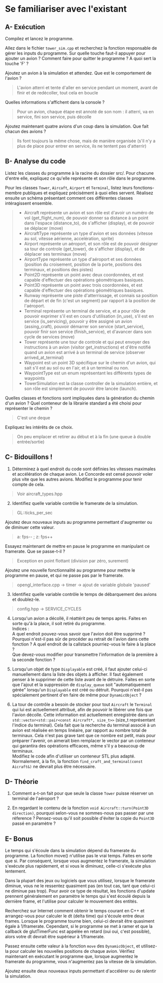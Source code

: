 # Se familiariser avec l'existant

## A- Exécution

Compilez et lancez le programme.

Allez dans le fichier `tower_sim.cpp` et recherchez la fonction responsable de gérer les inputs du programme.
Sur quelle touche faut-il appuyer pour ajouter un avion ?
Comment faire pour quitter le programme ?
A quoi sert la touche 'F' ?

Ajoutez un avion à la simulation et attendez.
Que est le comportement de l'avion ?
> L'avion atterri et tente d'aller en service pendant un moment, avant de finir et de redécoller, tout cela en boucle

Quelles informations s'affichent dans la console ?
> Pour un avion, chaque étape est annoté de son nom : il atterri, va en service, fini son service, puis décolle

Ajoutez maintenant quatre avions d'un coup dans la simulation.
Que fait chacun des avions ?
> Ils font toujours la même chose, mais de manière organisée (s'il n'y a plus de place pour entrer en service, ils ne tentent pas d'atterrir)

## B- Analyse du code

Listez les classes du programme à la racine du dossier src/.
Pour chacune d'entre elle, expliquez ce qu'elle représente et son rôle dans le programme.

Pour les classes `Tower`, `Aircaft`, `Airport` et `Terminal`, listez leurs fonctions-membre publiques et expliquez précisément à quoi elles servent.
Réalisez ensuite un schéma présentant comment ces différentes classes intéragissent ensemble.

> - Aircraft représente un avion et son rôle est d'avoir un numéro de vol (get_flight_num), de pouvoir donner sa distance à un point dans l'espace (distance_to), de s'afficher (display), et de pouvoir se déplacer (move)
> - AircraftType représente un type d'avion et ses données (vitesse au sol, vitesse aérienne, accelération, sprite)
> - Airport représente un aéroport, et son rôle est de pouvoir désigner sa tour de controle (get_tower), de s'afficher (display), et de déplacer ses terminaux (move)
> - AirportType représente un type d'aéroport et ses données (position du croisement, position de la porte, positions des terminaux, et positions des pistes)
> - Point2D représente un point avec deux coordonnées, et est capable d'effectuer des opérations géométriques basiques.
> - Point3D représente un point avec trois coordonnées, et est capable d'effectuer des opérations géométriques basiques.
> - Runway représente une piste d'atterrissage, et connais sa position de départ et de fin (c'est un segment) par rapport à la position de l'aéroport.
> - Terminal représente un terminal de service, et a pour rôle de pouvoir exprimer s'il est en cours d'utilisation (in_use), s'il est en service (is_servicing), pouvoir y être assigné un avion (assing_craft), pouvoir démarrer son service (start_service), pouvoir finir son service (finish_service), et d'avancer dans son cycle de services (move)
> - Tower représente une tour de controle et qui peut envoyer des instructions à un avion (visitor get_instructions) et d'être notifié quand un avion est arrivé à un terminal de service (observer arrived_at_terminal)
> - Waypoint est un point 3D spécifique sur le chemin d'un avion, qui sait s'il est au sol ou en l'air, et à un terminal ou non.
> - WaypointType est un enum représentant les différents types de waypoints
> - TowerSimulation est la classe controller de la simulation entière, et son rôle est simplement de pouvoir être lancée (launch).

Quelles classes et fonctions sont impliquées dans la génération du chemin d'un avion ?
Quel conteneur de la librairie standard a été choisi pour représenter le chemin ?
> C'est une deque

Expliquez les intérêts de ce choix.
> On peu emplacer et retirer au début et à la fin (une queue à double entrée/sortie)

## C- Bidouillons !

1) Déterminez à quel endroit du code sont définies les vitesses maximales et accélération de chaque avion.
Le Concorde est censé pouvoir voler plus vite que les autres avions.
Modifiez le programme pour tenir compte de cela.
> Voir aircraft_types.hpp

2) Identifiez quelle variable contrôle le framerate de la simulation.
> GL::ticks_per_sec

Ajoutez deux nouveaux inputs au programme permettant d'augmenter ou de diminuer cette valeur.
> a: fps-- ; z: fps++

Essayez maintenant de mettre en pause le programme en manipulant ce framerate. Que se passe-t-il ?
> Exception en point flottant (division par zéro, surement)

Ajoutez une nouvelle fonctionnalité au programme pour mettre le programme en pause, et qui ne passe pas par le framerate.
> opengl_interface.cpp -> timer -> ajout de variable globale 'paused'

3) Identifiez quelle variable contrôle le temps de débarquement des avions et doublez-le.
> config.hpp -> SERVICE_CYCLES

4) Lorsqu'un avion a décollé, il réattérit peu de temps après.
Faites en sorte qu'à la place, il soit retiré du programme.\
Indices :\
A quel endroit pouvez-vous savoir que l'avion doit être supprimé ?\
Pourquoi n'est-il pas sûr de procéder au retrait de l'avion dans cette fonction ?
A quel endroit de la callstack pourriez-vous le faire à la place ?\
Que devez-vous modifier pour transmettre l'information de la première à la seconde fonction ?

5) Lorsqu'un objet de type `Displayable` est créé, il faut ajouter celui-ci manuellement dans la liste des objets à afficher.
Il faut également penser à le supprimer de cette liste avant de le détruire.
Faites en sorte que l'ajout et la suppression de `display_queue` soit "automatiquement gérée" lorsqu'un `Displayable` est créé ou détruit.
Pourquoi n'est-il pas spécialement pertinent d'en faire de même pour `DynamicObject` ?

6) La tour de contrôle a besoin de stocker pour tout `Aircraft` le `Terminal` qui lui est actuellement attribué, afin de pouvoir le libérer une fois que l'avion décolle.
Cette information est actuellement enregistrée dans un `std::vector<std::pair<const Aircraft*, size_t>>` (size_t représentant l'indice du terminal).
Cela fait que la recherche du terminal associé à un avion est réalisée en temps linéaire, par rapport au nombre total de terminaux.
Cela n'est pas grave tant que ce nombre est petit, mais pour préparer l'avenir, on aimerait bien remplacer le vector par un conteneur qui garantira des opérations efficaces, même s'il y a beaucoup de terminaux.\
Modifiez le code afin d'utiliser un conteneur STL plus adapté. Normalement, à la fin, la fonction `find_craft_and_terminal(const Aicraft&)` ne devrait plus être nécessaire.

## D- Théorie

1) Comment a-t-on fait pour que seule la classe `Tower` puisse réserver un terminal de l'aéroport ?

2) En regardant le contenu de la fonction `void Aircraft::turn(Point3D direction)`, pourquoi selon-vous ne sommes-nous pas passer par une réference ?
Pensez-vous qu'il soit possible d'éviter la copie du `Point3D` passé en paramètre ?

## E- Bonus

Le temps qui s'écoule dans la simulation dépend du framerate du programme.
La fonction move() n'utilise pas le vrai temps. Faites en sorte que si.
Par conséquent, lorsque vous augmentez le framerate, la simulation s'exécute plus rapidement, et si vous le diminuez, celle-ci s'exécute plus lentement.

Dans la plupart des jeux ou logiciels que vous utilisez, lorsque le framerate diminue, vous ne le ressentez quasiment pas (en tout cas, tant que celui-ci ne diminue pas trop).
Pour avoir ce type de résultat, les fonctions d'update prennent généralement en paramètre le temps qui s'est écoulé depuis la dernière frame, et l'utilise pour calculer le mouvement des entités.

Recherchez sur Internet comment obtenir le temps courant en C++ et arrangez-vous pour calculer le dt (delta time) qui s'écoule entre deux frames.
Lorsque le programme tourne bien, celui-ci devrait être quasiment égale à 1/framerate.
Cependant, si le programme se met à ramer et que la callback de glutTimerFunc est appelée en retard (oui oui, c'est possible), alors votre dt devrait être supérieur à 1/framerate.

Passez ensuite cette valeur à la fonction `move` des `DynamicObject`, et utilisez-la pour calculer les nouvelles positions de chaque avion.
Vérifiez maintenant en exécutant le programme que, lorsque augmentez le framerate du programme, vous n'augmentez pas la vitesse de la simulation.

Ajoutez ensuite deux nouveaux inputs permettant d'accélérer ou de ralentir la simulation.
